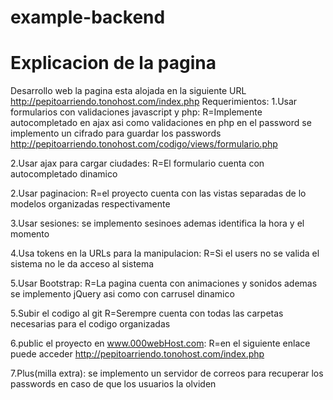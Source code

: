 # example-backend
<h1 href="URL:https://www.notion.so/Pruebas-FRONTED-y-PHP-a33392b8e5f847a796434e4dda5e9b4d">Explicacion de la pagina</h1>

Desarrollo web
la pagina esta alojada en la siguiente URL
http://pepitoarriendo.tonohost.com/index.php
Requerimientos:
1.Usar formularios con validaciones javascript y php:
R=Implemente autocompletado en ajax asi como validaciones en php en el password
se implemento un cifrado para guardar los passwords
http://pepitoarriendo.tonohost.com/codigo/views/formulario.php

2.Usar ajax para cargar ciudades:
R=El formulario cuenta con autocompletado dinamico

2.Usar paginacion:
R=el proyecto cuenta con las vistas separadas de lo modelos organizadas respectivamente

3.Usar sesiones:
se implemento sesinoes ademas identifica la hora y el momento

4.Usa tokens en la URLs para la manipulacion:
R=Si el users no se valida el sistema no le da acceso al sistema

5.Usar Bootstrap:
R=La pagina cuenta con animaciones y sonidos ademas se implemento jQuery asi como con carrusel dinamico

5.Subir el codigo al git
R=Serempre cuenta con todas las carpetas necesarias para el codigo organizadas


6.public el proyecto en www.000webHost.com:
R=en el siguiente enlace puede acceder
http://pepitoarriendo.tonohost.com/index.php


7.Plus(milla extra):
se implemento un servidor de correos para recuperar los passwords en caso de que los usuarios la olviden
